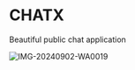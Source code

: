 # CHATX
Beautiful public chat application


![IMG-20240902-WA0019](https://github.com/user-attachments/assets/80bbf400-db11-4fbf-8fa3-457760deff03)
